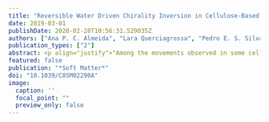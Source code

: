 ```yaml
---
title: "Reversible Water Driven Chirality Inversion in Cellulose-Based Helices Isolated from Erodium Awns"
date: 2019-03-01
publishDate: 2020-02-28T10:56:31.529035Z
authors: ["Ana P. C. Almeida", "Lara Querciagrossa", "Pedro E. S. Silva", "Filipa Gonçalves", "João P. Canejo", "Pedro L. Almeida", "Maria Helena Godinho", "Claudio Zannoni"]
publication_types: ["2"]
abstract: <p align="justify">"Among the movements observed in some cellulosic structures produced by plants are those that involve the dispersion and burial of seeds, as for example in Erodium from the Geraniaceae plant family. Here we report on a simple and efficient strategy to isolate and tune cellulose-based hygroscopic responsive materials from Erodium awns’ dead tissues. The stimuli-responsive material isolated forms left-handed (L) or right-handed (R) helical birefringent transparent ribbons in the wet state that reversibly change to R helices when the material dries. The humidity-driven motion of dead tissues is most likely due to a composite material made of cellulose networks of fibrils imprinted by the plant at the nanoscale, which reinforces a soft wall polysaccharide matrix. The inversion of the handedness is explained using computational simulations considering filaments that contract and expand asymmetrically. The awns of Erodium are known to present hygroscopic movements, forming R helices in the dry state, but the possibility of actuating chirality via humidity suggests that these cellulose-based skeletons, which do not require complicated lithography and intricate deposition techniques, provide a diverse range of applications from intelligent textiles to micro-machines."</p>
featured: false
publication: "*Soft Matter*"
doi: "10.1039/C8SM02290A"
image:
  caption: ''
  focal_point: ""
  preview_only: false
---
```

